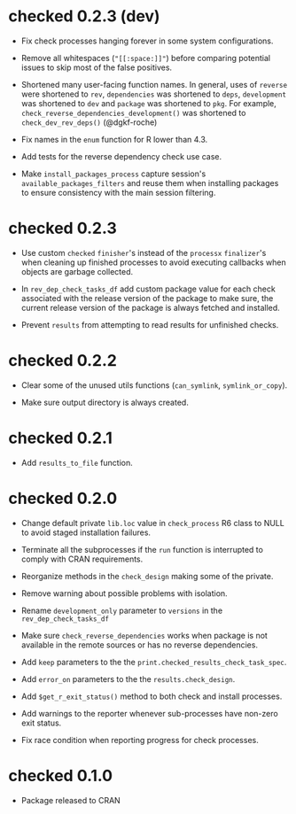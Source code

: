 # checked 0.2.3 (dev)

* Fix check processes hanging forever in some system configurations.

* Remove all whitespaces (`"[[:space:]]"`) before comparing potential issues
  to skip most of the false positives.

* Shortened many user-facing function names. In general, uses of `reverse`
  were shortened to `rev`, `dependencies` was shortened to `deps`,
  `development` was shortened to `dev` and `package` was shortened to `pkg`.
  For example, `check_reverse_dependencies_development()` was shortened to
  `check_dev_rev_deps()` (@dgkf-roche)

* Fix names in the `enum` function for R lower than 4.3.

* Add tests for the reverse dependency check use case.

* Make `install_packages_process` capture session's `available_packages_filters`
  and reuse them when installing packages to ensure consistency with the main
  session filtering.

# checked 0.2.3

* Use custom `checked` `finisher`'s instead of the `processx` `finalizer`'s
  when cleaning up finished processes to avoid executing callbacks when
  objects are garbage collected.
  
* In `rev_dep_check_tasks_df` add custom package value for each check associated
  with the release version of the package to make sure, the current release
  version of the package is always fetched and installed.
  
* Prevent `results` from attempting to read results for unfinished checks.

# checked 0.2.2

* Clear some of the unused utils functions (`can_symlink`, `symlink_or_copy`).

* Make sure output directory is always created.

# checked 0.2.1 

* Add `results_to_file` function.

# checked 0.2.0 

* Change default private `lib.loc` value in `check_process` R6 class
  to NULL to avoid staged installation failures.
  
* Terminate all the subprocesses if the `run` function is interrupted to
  comply with CRAN requirements.
  
* Reorganize methods in the `check_design` making some of the private.

* Remove warning about possible problems with isolation.

* Rename `development_only` parameter to `versions` in the `rev_dep_check_tasks_df`

* Make sure `check_reverse_dependencies` works when package is not available
  in the remote sources or has no reverse dependencies.
  
* Add `keep` parameters to the the `print.checked_results_check_task_spec`.

* Add `error_on` parameters to the the `results.check_design`.

* Add `$get_r_exit_status()` method to both check and install processes.

* Add warnings to the reporter whenever sub-processes have non-zero exit status.

* Fix race condition when reporting progress for check processes.

# checked 0.1.0

* Package released to CRAN
